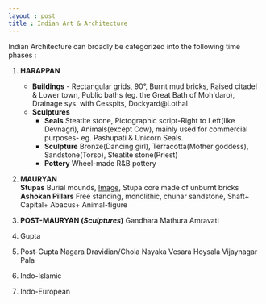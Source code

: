 ```yaml
---
layout : post
title : Indian Art & Architecture
---
```

  
Indian Architecture can broadly be categorized into the following time phases :  
  
1. **HARAPPAN** 
	- **Buildings** - Rectangular grids, 90&deg;, Burnt mud bricks, Raised citadel & Lower town, Public baths (eg. the Great Bath of Moh'daro), Drainage sys. with Cesspits, 			   Dockyard@Lothal 
	- **Sculptures**
		- **Seals** Steatite stone, Pictographic script-Right to Left(like Devnagri), Animals(except Cow), mainly used for commercial purposes- eg. Pashupati & Unicorn 			    Seals.
		- **Sculpture** Bronze(Dancing girl), Terracotta(Mother goddess), Sandstone(Torso), Steatite stone(Priest)
		- **Pottery** Wheel-made R&B pottery
2. **MAURYAN**  
	**Stupas** Burial mounds, [Image](https://images.app.goo.gl/Sau8aUf9dzVjVKYQ6), Stupa core made of unburnt bricks
	**Ashokan Pillars** Free standing, monolithic, chunar sandstone, Shaft+ Capital+ Abacus+ Animal-figure 
3. **POST-MAURYAN (_Sculptures_)**
	Gandhara
	Mathura
	Amravati
4. Gupta
5. Post-Gupta
	Nagara
	Dravidian/Chola
	Nayaka
	Vesara
	Hoysala
	Vijaynagar
	Pala
6. Indo-Islamic
	
7. Indo-European



